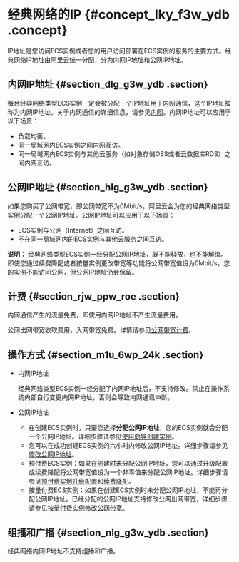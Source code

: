 # 经典网络的IP {#concept_lky_f3w_ydb .concept}

IP地址是您访问ECS实例或者您的用户访问部署在ECS实例的服务的主要方式。经典网络IP地址由阿里云统一分配，分为内网IP地址和公网IP地址。

## 内网IP地址 {#section_dlg_g3w_ydb .section}

每台经典网络类型ECS实例一定会被分配一个IP地址用于内网通信，这个IP地址被称为内网IP地址。关于内网通信的详细信息，请参见[内网](cn.zh-CN/网络/实例IP地址介绍/内网.md#)。内网IP地址可以应用于以下场景：

-   负载均衡。
-   同一局域网内ECS实例之间内网互访。
-   同一局域网内ECS实例与其他云服务（如对象存储OSS或者云数据库RDS）之间内网互访。

## 公网IP地址 {#section_hlg_g3w_ydb .section}

如果您购买了公网带宽，即公网带宽不为0Mbit/s，阿里云会为您的经典网络类型实例分配一个公网IP地址。公网IP地址可以应用于以下场景：

-   ECS实例与公网（Internet）之间互访。
-   不在同一局域网内的ECS实例与其他云服务之间互访。

**说明：** 经典网络类型ECS实例一经分配公网IP地址，既不能释放，也不能解绑。即使您通过续费降配或者按量实例更改带宽等功能将公网带宽值设为0Mbit/s，您的实例不能访问公网，但公网IP地址仍会保留。

## 计费 {#section_rjw_ppw_roe .section}

内网通信产生的流量免费，即使用内网IP地址不产生流量费用。

公网出网带宽收取费用，入网带宽免费。详情请参见[公网带宽计费](../../../../cn.zh-CN/产品定价/公网带宽计费.md#)。

## 操作方式 {#section_m1u_6wp_24k .section}

-   内网IP地址

    经典网络类型ECS实例一经分配了内网IP地址后，不支持修改。禁止在操作系统内部自行变更内网IP地址，否则会导致内网通讯中断。

-   公网IP地址
    -   在创建ECS实例时，只要您选择**分配公网IP地址**，您的ECS实例就会分配一个公网IP地址。详细步骤请参见[使用向导创建实例](../../../../cn.zh-CN/实例/创建实例/使用向导创建实例.md#)。
    -   您可以在成功创建ECS实例的六小时内修改公网IP地址。详细步骤请参见[修改公网IP地址](cn.zh-CN/网络/修改IPv4地址/修改公网IP地址.md#)。
    -   预付费ECS实例：如果在创建时未分配公网IP地址，您可以通过升级配置或续费降配将公网带宽值设为一个非零值来分配公网IP地址。详细步骤请参见[预付费实例升级配置](../../../../cn.zh-CN/实例/升降配实例/升配预付费实例/预付费实例升级配置.md#)和[续费降配](../../../../cn.zh-CN/产品定价/续费实例/续费降配.md#)。
    -   按量付费ECS实例：如果在创建ECS实例时未分配公网IP地址，不能再分配公网IP地址。已经分配的公网IP地址支持修改公网出网带宽，详细步骤请参见[按量付费实例修改公网带宽](../../../../cn.zh-CN/实例/升降配实例/升降配按量付费实例/按量付费实例修改公网带宽.md#)。

## 组播和广播 {#section_nlg_g3w_ydb .section}

经典网络内网IP地址不支持组播和广播。

